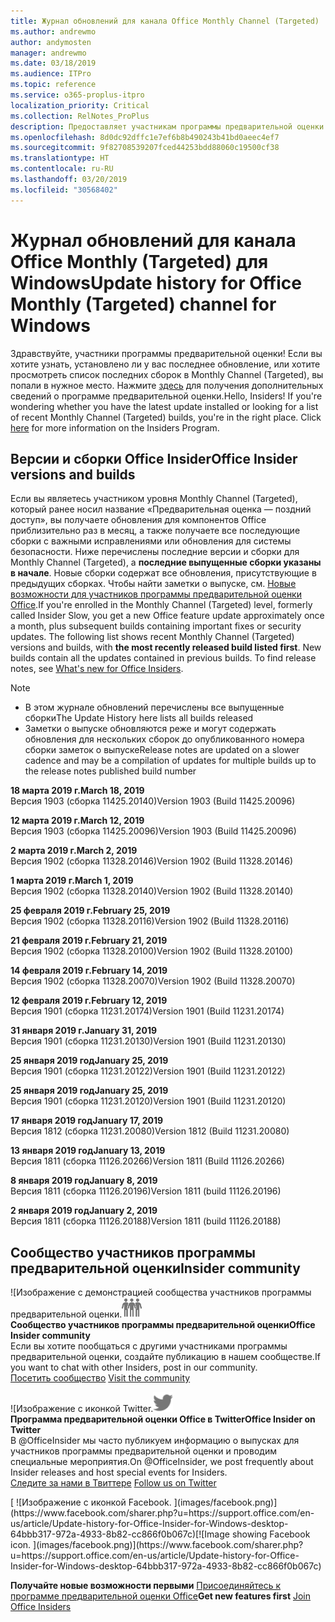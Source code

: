 ```yaml
---
title: Журнал обновлений для канала Office Monthly Channel (Targeted)
ms.author: andrewmo
author: andymosten
manager: andrewmo
ms.date: 03/18/2019
ms.audience: ITPro
ms.topic: reference
ms.service: o365-proplus-itpro
localization_priority: Critical
ms.collection: RelNotes_ProPlus
description: Предоставляет участникам программы предварительной оценки журнал обновлений для выпусков Monthly Channel Targeted для настольных компьютеров с Windows
ms.openlocfilehash: 8d0dc92dffc1e7ef6b8b490243b41bd0aeec4ef7
ms.sourcegitcommit: 9f82708539207fced44253bdd88060c19500cf38
ms.translationtype: HT
ms.contentlocale: ru-RU
ms.lasthandoff: 03/20/2019
ms.locfileid: "30568402"
---
```

# <a name="update-history-for-office-monthly-targeted-channel-for-windows"></a><span data-ttu-id="573d2-103">Журнал обновлений для канала Office Monthly (Targeted) для Windows</span><span class="sxs-lookup"><span data-stu-id="573d2-103">Update history for Office Monthly (Targeted) channel for Windows</span></span>

<span data-ttu-id="573d2-p101">Здравствуйте, участники программы предварительной оценки! Если вы хотите узнать, установлено ли у вас последнее обновление, или хотите просмотреть список последних сборок в Monthly Channel (Targeted), вы попали в нужное место. Нажмите [здесь](https://insider.office.com/) для получения дополнительных сведений о программе предварительной оценки.</span><span class="sxs-lookup"><span data-stu-id="573d2-p101">Hello, Insiders! If you're wondering whether you have the latest update installed or looking for a list of recent Monthly Channel (Targeted) builds, you're in the right place. Click [here](https://insider.office.com/) for more information on the Insiders Program.</span></span>

## <a name="office-insider-versions-and-builds"></a><span data-ttu-id="573d2-107">Версии и сборки Office Insider</span><span class="sxs-lookup"><span data-stu-id="573d2-107">Office Insider versions and builds</span></span>

<span data-ttu-id="573d2-p102">Если вы являетесь участником уровня Monthly Channel (Targeted), который ранее носил название «Предварительная оценка — поздний доступ», вы получаете обновления для компонентов Office приблизительно раз в месяц, а также получаете все последующие сборки с важными исправлениями или обновления для системы безопасности. Ниже перечислены последние версии и сборки для Monthly Channel (Targeted), а **последние выпущенные сборки указаны в начале**. Новые сборки содержат все обновления, присутствующие в предыдущих сборках. Чтобы найти заметки о выпуске, см. [Новые возможности для участников программы предварительной оценки Office](https://support.office.com/ru-RU/article/what-s-new-for-office-insiders-c152d1e2-96ff-4ce9-8c14-e74e13847a24).</span><span class="sxs-lookup"><span data-stu-id="573d2-p102">If you're enrolled in the Monthly Channel (Targeted) level, formerly called Insider Slow, you get a new Office feature update approximately once a month, plus subsequent builds containing important fixes or security updates. The following list shows recent Monthly Channel (Targeted) versions and builds, with **the most recently released build listed first**. New builds contain all the updates contained in previous builds. To find release notes, see [What's new for Office Insiders](https://support.office.com/ru-RU/article/what-s-new-for-office-insiders-c152d1e2-96ff-4ce9-8c14-e74e13847a24).</span></span>

> [!NOTE]
> - <span data-ttu-id="573d2-112">В этом журнале обновлений перечислены все выпущенные сборки</span><span class="sxs-lookup"><span data-stu-id="573d2-112">The Update History here lists all builds released</span></span>
> - <span data-ttu-id="573d2-113">Заметки о выпуске обновляются реже и могут содержать обновления для нескольких сборок до опубликованного номера сборки заметок о выпуске</span><span class="sxs-lookup"><span data-stu-id="573d2-113">Release notes are updated on a slower cadence and may be a compilation of updates for multiple builds up to the release notes published build number</span></span>

<span data-ttu-id="573d2-114">**18 марта 2019 г.**</span><span class="sxs-lookup"><span data-stu-id="573d2-114">**March 18, 2019**</span></span><br/> <span data-ttu-id="573d2-115">Версия 1903 (сборка 11425.20140)</span><span class="sxs-lookup"><span data-stu-id="573d2-115">Version 1903 (Build 11425.20096)</span></span><br/>

<span data-ttu-id="573d2-116">**12 марта 2019 г.**</span><span class="sxs-lookup"><span data-stu-id="573d2-116">**March 12, 2019**</span></span><br/> <span data-ttu-id="573d2-117">Версия 1903 (сборка 11425.20096)</span><span class="sxs-lookup"><span data-stu-id="573d2-117">Version 1903 (Build 11425.20096)</span></span><br/>

<span data-ttu-id="573d2-118">**2 марта 2019 г.**</span><span class="sxs-lookup"><span data-stu-id="573d2-118">**March 2, 2019**</span></span><br/> <span data-ttu-id="573d2-119">Версия 1902 (сборка 11328.20146)</span><span class="sxs-lookup"><span data-stu-id="573d2-119">Version 1902 (Build 11328.20146)</span></span><br/>

<span data-ttu-id="573d2-120">**1 марта 2019 г.**</span><span class="sxs-lookup"><span data-stu-id="573d2-120">**March 1, 2019**</span></span><br/> <span data-ttu-id="573d2-121">Версия 1902 (сборка 11328.20140)</span><span class="sxs-lookup"><span data-stu-id="573d2-121">Version 1902 (Build 11328.20140)</span></span><br/>

<span data-ttu-id="573d2-122">**25 февраля 2019 г.**</span><span class="sxs-lookup"><span data-stu-id="573d2-122">**February 25, 2019**</span></span><br/> <span data-ttu-id="573d2-123">Версия 1902 (сборка 11328.20116)</span><span class="sxs-lookup"><span data-stu-id="573d2-123">Version 1902 (Build 11328.20116)</span></span><br/>

<span data-ttu-id="573d2-124">**21 февраля 2019 г.**</span><span class="sxs-lookup"><span data-stu-id="573d2-124">**February 21, 2019**</span></span><br/> <span data-ttu-id="573d2-125">Версия 1902 (сборка 11328.20100)</span><span class="sxs-lookup"><span data-stu-id="573d2-125">Version 1902 (Build 11328.20100)</span></span><br/>

<span data-ttu-id="573d2-126">**14 февраля 2019 г.**</span><span class="sxs-lookup"><span data-stu-id="573d2-126">**February 14, 2019**</span></span><br/> <span data-ttu-id="573d2-127">Версия 1902 (сборка 11328.20070)</span><span class="sxs-lookup"><span data-stu-id="573d2-127">Version 1902 (Build 11328.20070)</span></span><br/>

<span data-ttu-id="573d2-128">**12 февраля 2019 г.**</span><span class="sxs-lookup"><span data-stu-id="573d2-128">**February 12, 2019**</span></span><br/> <span data-ttu-id="573d2-129">Версия 1901 (сборка 11231.20174)</span><span class="sxs-lookup"><span data-stu-id="573d2-129">Version 1901 (Build 11231.20174)</span></span><br/>

<span data-ttu-id="573d2-130">**31 января 2019 г.**</span><span class="sxs-lookup"><span data-stu-id="573d2-130">**January 31, 2019**</span></span><br/> <span data-ttu-id="573d2-131">Версия 1901 (сборка 11231.20130)</span><span class="sxs-lookup"><span data-stu-id="573d2-131">Version 1901 (Build 11231.20130)</span></span><br/> 

<span data-ttu-id="573d2-132">**25 января 2019 год**</span><span class="sxs-lookup"><span data-stu-id="573d2-132">**January 25, 2019**</span></span><br/> <span data-ttu-id="573d2-133">Версия 1901 (сборка 11231.20122)</span><span class="sxs-lookup"><span data-stu-id="573d2-133">Version 1901 (Build 11231.20122)</span></span><br/> 

<span data-ttu-id="573d2-134">**25 января 2019 год**</span><span class="sxs-lookup"><span data-stu-id="573d2-134">**January 25, 2019**</span></span><br/> <span data-ttu-id="573d2-135">Версия 1901 (сборка 11231.20120)</span><span class="sxs-lookup"><span data-stu-id="573d2-135">Version 1901 (Build 11231.20120)</span></span><br/> 

<span data-ttu-id="573d2-136">**17 января 2019 год**</span><span class="sxs-lookup"><span data-stu-id="573d2-136">**January 17, 2019**</span></span><br/> <span data-ttu-id="573d2-137">Версия 1812 (сборка 11231.20080)</span><span class="sxs-lookup"><span data-stu-id="573d2-137">Version 1812 (Build 11231.20080)</span></span><br/> 

<span data-ttu-id="573d2-138">**13 января 2019 год**</span><span class="sxs-lookup"><span data-stu-id="573d2-138">**January 13, 2019**</span></span><br/> <span data-ttu-id="573d2-139">Версия 1811 (сборка 11126.20266)</span><span class="sxs-lookup"><span data-stu-id="573d2-139">Version 1811 (Build 11126.20266)</span></span><br/>

<span data-ttu-id="573d2-140">**8 января 2019 год**</span><span class="sxs-lookup"><span data-stu-id="573d2-140">**January 8, 2019**</span></span><br/> <span data-ttu-id="573d2-141">Версия 1811 (сборка 11126.20196)</span><span class="sxs-lookup"><span data-stu-id="573d2-141">Version 1811 (build 11126.20196)</span></span><br/> 

<span data-ttu-id="573d2-142">**2 января 2019 год**</span><span class="sxs-lookup"><span data-stu-id="573d2-142">**January 2, 2019**</span></span><br/> <span data-ttu-id="573d2-143">Версия 1811 (сборка 11126.20188)</span><span class="sxs-lookup"><span data-stu-id="573d2-143">Version 1811 (build 11126.20188)</span></span><br/> 


## <a name="insider-community"></a><span data-ttu-id="573d2-144">Сообщество участников программы предварительной оценки</span><span class="sxs-lookup"><span data-stu-id="573d2-144">Insider community</span></span>

<span data-ttu-id="573d2-145">![Изображение с демонстрацией сообщества участников программы предварительной оценки.</span><span class="sxs-lookup"><span data-stu-id="573d2-145">![Image showing insider community.</span></span> ](images/insidercommunity.png)<br/>
<span data-ttu-id="573d2-146">**Сообщество участников программы предварительной оценки**</span><span class="sxs-lookup"><span data-stu-id="573d2-146">**Office Insider community**</span></span><br/> <span data-ttu-id="573d2-147">Если вы хотите пообщаться с другими участниками программы предварительной оценки, создайте публикацию в нашем сообществе.</span><span class="sxs-lookup"><span data-stu-id="573d2-147">If you want to chat with other Insiders, post in our community.</span></span><br/><span data-ttu-id="573d2-148"> 
[Посетить сообщество](https://go.microsoft.com/fwlink/?linkid=843493)</span><span class="sxs-lookup"><span data-stu-id="573d2-148"> 
[Visit the community](https://go.microsoft.com/fwlink/?linkid=843493)</span></span><br/> 

<span data-ttu-id="573d2-149">![Изображение с иконкой Twitter.</span><span class="sxs-lookup"><span data-stu-id="573d2-149">![Image showing twitter icon.</span></span> ](images/twitter.png)<br/>
<span data-ttu-id="573d2-150">**Программа предварительной оценки Office в Twitter**</span><span class="sxs-lookup"><span data-stu-id="573d2-150">**Office Insider on Twitter**</span></span><br/> <span data-ttu-id="573d2-151">В @OfficeInsider мы часто публикуем информацию о выпусках для участников программы предварительной оценки и проводим специальные мероприятия.</span><span class="sxs-lookup"><span data-stu-id="573d2-151">On @OfficeInsider, we post frequently about Insider releases and host special events for Insiders.</span></span><br/><span data-ttu-id="573d2-152"> 
[Следите за нами в Твиттере](https://go.microsoft.com/fwlink/?linkid=717717)</span><span class="sxs-lookup"><span data-stu-id="573d2-152"> 
[Follow us on Twitter](https://go.microsoft.com/fwlink/?linkid=717717)</span></span><br/> 

<span data-ttu-id="573d2-153">
  [
  ![Изображение с иконкой Facebook. ](images/facebook.png)](https://www.facebook.com/sharer.php?u=https://support.office.com/en-us/article/Update-history-for-Office-Insider-for-Windows-desktop-64bbb317-972a-4933-8b82-cc866f0b067c)</span><span class="sxs-lookup"><span data-stu-id="573d2-153">[![Image showing Facebook icon. ](images/facebook.png)](https://www.facebook.com/sharer.php?u=https://support.office.com/en-us/article/Update-history-for-Office-Insider-for-Windows-desktop-64bbb317-972a-4933-8b82-cc866f0b067c)</span></span>       


<span data-ttu-id="573d2-154">**Получайте новые возможности первыми**
[Присоединяйтесь к программе предварительной оценки Office](https://insider.office.com/)</span><span class="sxs-lookup"><span data-stu-id="573d2-154">**Get new features first**
[Join Office Insiders](https://insider.office.com/)</span></span>